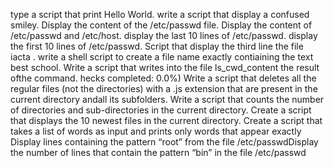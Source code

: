 type a script that print Hello World.
write a script that display a confused smiley.
Display the content of the /etc/passwd file.
Display the content of /etc/passwd and /etc/host.
display the last 10 lines of /etc/passwd.
display the first 10 lines of /etc/passwd.
Script that display the third line the file iacta .
write a shell script to create a file name exactly contiaining the text best school.
Write a script that writes into the file ls_cwd_content the result ofthe command.
hecks completed: 0.0%)
Write a script that deletes all the regular files (not the directories) with a .js extension that are present in the current directory andall its subfolders.
Write a script that counts the number of directories and sub-directories in the current directory.
Create a script that displays the 10 newest files in the current directory.
Create a script that takes a list of words as input and prints only words that appear exactly
Display lines containing the pattern “root” from the file /etc/passwdDisplay the number of lines that contain the pattern “bin” in the file /etc/passwd
